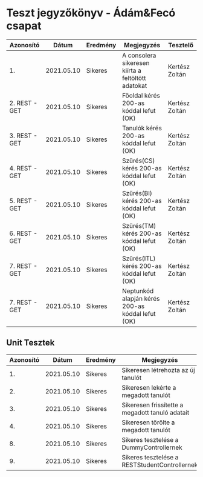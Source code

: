 # Teszt jegyzőkönyv - Ádám&Fecó csapat

|Azonosító | Dátum | Eredmény | Megjegyzés | Tesztelő|
|----------|-------|----------|------------|---------|
| 1. | 2021.05.10 | Sikeres | A consolera sikeresen kiírta a feltöltött adatokat | Kertész Zoltán
| 2. REST - GET | 2021.05.10 | Sikeres | Főoldal kérés 200-as kóddal lefut (OK) | Kertész Zoltán
| 3. REST - GET | 2021.05.10 | Sikeres | Tanulók kérés 200-as kóddal lefut (OK) | Kertész Zoltán
| 4. REST - GET | 2021.05.10 | Sikeres | Szűrés(CS) kérés 200-as kóddal lefut (OK) | Kertész Zoltán
| 5. REST - GET | 2021.05.10 | Sikeres | Szűrés(BI) kérés 200-as kóddal lefut (OK) | Kertész Zoltán
| 6. REST - GET | 2021.05.10 | Sikeres | Szűrés(TM) kérés 200-as kóddal lefut (OK) | Kertész Zoltán
| 7. REST - GET | 2021.05.10 | Sikeres | Szűrés(ITL) kérés 200-as kóddal lefut (OK) | Kertész Zoltán
| 7. REST - GET | 2021.05.10 | Sikeres | Neptunkód alapján kérés 200-as kóddal lefut (OK) | Kertész Zoltán

## Unit Tesztek
|Azonosító | Dátum | Eredmény | Megjegyzés | Tesztelő|
|----------|-------|----------|------------|---------|
| 1. | 2021.05.10 | Sikeres | Sikeresen létrehozta az új tanulót | Kertész Zoltán
| 2. | 2021.05.10 | Sikeres | Sikeresen lekérte a megadott tanulót | Kertész Zoltán
| 3. | 2021.05.10 | Sikeres | Sikeresen frissítette a megadott tanuló adatait | Kertész Zoltán
| 4. | 2021.05.10 | Sikeres | Sikeresen törölte a megadott tanulót | Kertész Zoltán
| 8. | 2021.05.10 | Sikeres | Sikeres tesztelése a DummyControllernek| Hamar Dávid
| 9. | 2021.05.10 | Sikeres | Sikeres tesztelése a RESTStudentControllernek| Hamar Dávid